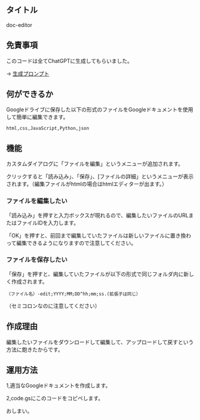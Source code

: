 ## タイトル ##

doc-editor

## 免責事項 ##

このコードは全てChatGPTに生成してもらいました。

-> [生成プロンプト](https://chatgpt.com/share/68458cc1-0dc8-8003-b7b1-3fc2d2dcb084)


## 何ができるか ##

Googleドライブに保存した以下の形式のファイルをGoogleドキュメントを使用して簡単に編集できます。

    html,css,JavaScript,Python,json

## 機能 ##

カスタムダイアログに「ファイルを編集」というメニューが追加されます。

クリックすると「読み込み」、「保存」、[ファイルの詳細」というメニューが表示されます。（編集ファイルがhtmlの場合はhtmlエディターが出ます。）

### ファイルを編集したい ###

「読み込み」を押すと入力ボックスが現れるので、編集したいファイルのURLまたはファイルIDを入力します。

「OK」を押すと、前回まで編集していたファイルは新しいファイルに置き換わって編集できるようになりますので注意してください。

### ファイルを保存したい ###

「保存」を押すと、編集していたファイルが以下の形式で同じフォルダ内に新しく作成されます。

    （ファイル名）-edit;YYYY;MM;DD^hh;mm;ss.(拡張子は同じ）

（セミコロンなのに注意してください）

## 作成理由 ##

編集したいファイルをダウンロードして編集して、アップロードして戻すという方法に飽きたからです。

## 運用方法 ##

1,適当なGoogleドキュメントを作成します。

2,code.gsにこのコードをコピペします。

おしまい。
